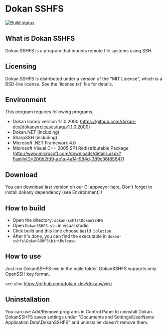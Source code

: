 # Dokan SSHFS
[![Build status](https://ci.appveyor.com/api/projects/status/yjj6m84g69l1mh06?svg=true)](https://ci.appveyor.com/project/Liryna/dokan-sshfs)

## What is Dokan SSHFS
Dokan SSHFS is a program that mounts remote file systems using SSH.

## Licensing
Dokan SSHFS is distributed under a version of the "MIT License",
which is a BSD-like license. See the 'license.txt' file for details.

## Environment
This program requires following programs.
- Dokan library version 1.1.0.2000 (https://github.com/dokan-dev/dokany/releases/tag/v1.1.0.2000)
- Dokan.NET (including)
- SharpSSH (including)
- Microsoft .NET Framework 4.0
- Microsoft Visual C++ 2005 SP1 Redistributable Package
(http://www.microsoft.com/downloads/details.aspx?FamilyID=200b2fd9-ae1a-4a14-984d-389c36f85647)

## Download
You can download last version on our CI appveyor [here](https://ci.appveyor.com/api/projects/liryna/dokan-sshfs/artifacts/dokan-sshfs.zip). Don't forget to install dokany dependency (see Environment) !

## How to build
 - Open the directory: `dokan-sshfs\DokanSSHFS`
 - Open `DokanSSHFS.sln` in visual studio
 - Click build and this time choose `Build Solution`
 - After it's done, you can find the executable in `dokan-sshfs\DokanSSHFS\bin\Release`

## How to use
Just run DokanSSHFS.exe in the build folder.
DokanSSHFS supports only OpenSSH key format.

see also https://github.com/dokan-dev/dokany/wiki

## Uninstallation
You can use Add/Remove programs in Control Panel to uninstall Dokan.
DokanSSHFS saves settings under "Documents and Settings\UserName\
Application Data\DokanSSHFS" and uninstaller doesn't remove them.

